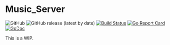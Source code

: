 # Music_Server
![GitHub](https://img.shields.io/github/license/Leixb/Music_Server)
![GitHub release (latest by date)](https://img.shields.io/github/v/release/Leixb/Music_Server)
[![Build Status](https://travis-ci.com/Leixb/Music_Server.svg?branch=master)](https://travis-ci.com/Leixb/Music_Server)
[![Go Report Card](https://goreportcard.com/badge/github.com/Leixb/Music_Server)](https://goreportcard.com/report/github.com/Leixb/Music_Server)
[![GoDoc](https://godoc.org/github.com/Leixb/Music_Server?status.svg)](https://godoc.org/github.com/Leixb/Music_Server)

This is  a WIP.
